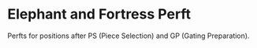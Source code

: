 # Elephant and Fortress Perft

Perfts for positions after PS (Piece Selection) and GP (Gating Preparation).
